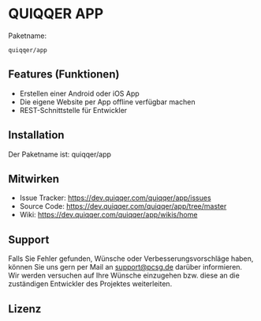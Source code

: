 QUIQQER APP
========

Paketname:

    quiqqer/app

Features (Funktionen)
--------

- Erstellen einer Android oder iOS App
- Die eigene Website per App offline verfügbar machen
- REST-Schnittstelle für Entwickler


Installation
------------

Der Paketname ist: quiqqer/app

Mitwirken
----------

- Issue Tracker: https://dev.quiqqer.com/quiqqer/app/issues
- Source Code: https://dev.quiqqer.com/quiqqer/app/tree/master
- Wiki: https://dev.quiqqer.com/quiqqer/app/wikis/home

Support
-------

Falls Sie Fehler gefunden, Wünsche oder Verbesserungsvorschläge haben, 
können Sie uns gern per Mail an support@pcsg.de darüber informieren.  
Wir werden versuchen auf Ihre Wünsche einzugehen bzw. diese an die 
zuständigen Entwickler des Projektes weiterleiten.

Lizenz
-------
